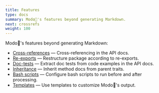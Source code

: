 ```yaml
---
title: Features
type: docs
summary: Modo🧯's features beyond generating Markdown.
next: crossrefs
weight: 100
---
```


Modo🧯's features beyond generating Markdown:

- [Cross-references](crossrefs) &mdash; Cross-referencing in the API docs.
- [Re-exports](reexports) &mdash; Restructure package according to re-exports.
- [Doc-tests](doctests) &mdash; Extract doc tests from code examples in the API docs.
- [Inheritance](inheritance) &mdash; Inherit method docs from parent traits.
- [Bash scripts](scripts) &mdash; Configure bash scripts to run before and after processing.
- [Templates](templates) &mdash; Use templates to customize Modo🧯's output.
